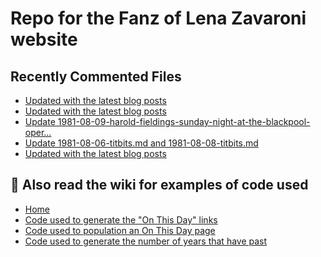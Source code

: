 # Repo for the Fanz of Lena Zavaroni website

## Recently Commented Files
<!-- BLOG-POST-LIST:START -->
- [Updated with the latest blog posts](https://github.com/FanzOfLenaZavaroni/fanzoflenazavaroni.github.io/commit/b2b3341b031d498e3f71c1a29882bea53e356500)
- [Updated with the latest blog posts](https://github.com/FanzOfLenaZavaroni/fanzoflenazavaroni.github.io/commit/e5ca18191c91f47c7217022750190b15c35e9690)
- [Update 1981-08-09-harold-fieldings-sunday-night-at-the-blackpool-oper…](https://github.com/FanzOfLenaZavaroni/fanzoflenazavaroni.github.io/commit/23132bddeed73ff3184de50b24f700ede2e802e8)
- [Update 1981-08-06-titbits.md and 1981-08-08-titbits.md](https://github.com/FanzOfLenaZavaroni/fanzoflenazavaroni.github.io/commit/247fd14af1e3fdb51311e358c10ce7b3696f305c)
- [Updated with the latest blog posts](https://github.com/FanzOfLenaZavaroni/fanzoflenazavaroni.github.io/commit/5c725e0fff07783586ffd6f391f555b6cf216a88)
<!-- BLOG-POST-LIST:END -->

## :notebook: Also read the wiki for examples of code used
* [Home](https://github.com/FanzOfLenaZavaroni/fanzoflenazavaroni.github.io/wiki)
* [Code used to generate the "On This Day" links](https://github.com/FanzOfLenaZavaroni/fanzoflenazavaroni.github.io/wiki/On-This-Day-Code)
* [Code used to population an On This Day page](https://github.com/FanzOfLenaZavaroni/fanzoflenazavaroni.github.io/wiki/Code-used-to-population-an-On-This-Day-page)
* [Code used to generate the number of years that have past](https://github.com/FanzOfLenaZavaroni/fanzoflenazavaroni.github.io/wiki/Number-of-years-gone-by-code)
